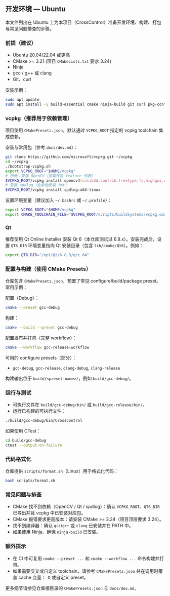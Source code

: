 ﻿## 开发环境 — Ubuntu

本文件列出在 Ubuntu 上为本项目（CrossControl）准备开发环境、构建、打包与常见问题排查的步骤。

### 前提（建议）
- Ubuntu 20.04/22.04 或更高
- CMake >= 3.21 (项目 `CMakeLists.txt` 要求 3.24)
- Ninja
- gcc / g++ 或 clang
- Git、curl

安装示例：

```bash
sudo apt update
sudo apt install -y build-essential cmake ninja-build git curl pkg-config ca-certificates
```

### vcpkg（推荐用于依赖管理）
项目使用 `CMakePresets.json`，默认通过 `VCPKG_ROOT` 指定的 vcpkg toolchain 集成依赖。

安装与常用包（参考 `docs/dev.md`）：

```bash
git clone https://github.com/microsoft/vcpkg.git ~/vcpkg
cd ~/vcpkg
./bootstrap-vcpkg.sh
export VCPKG_ROOT="$HOME/vcpkg"
# 示例：安装 OpenCV（按需开启 feature 列表）
$VCPKG_ROOT/vcpkg install opencv4[calib3d,contrib,freetype,fs,highgui,openjpeg,openmp,png,thread,tiff,webp]:x64-linux
# 安装 spdlog（会自动安装 fmt）
$VCPKG_ROOT/vcpkg install spdlog:x64-linux
```

设置环境变量（建议加入 `~/.bashrc` 或 `~/.profile`）：

```bash
export VCPKG_ROOT="$HOME/vcpkg"
export CMAKE_TOOLCHAIN_FILE="$VCPKG_ROOT/scripts/buildsystems/vcpkg.cmake"
```

### Qt
推荐使用 Qt Online Installer 安装 Qt 6（本仓库测试过 6.8.x）。安装完成后，设置 `QT6_DIR` 环境变量指向 Qt 安装目录（包含 `lib/cmake/Qt6`）。例如：

```bash
export QT6_DIR="/opt/Qt/6.8.3/gcc_64"
```

### 配置与构建（使用 CMake Presets）
仓库包含 `CMakePresets.json`，预置了常见 configure/build/package preset。常用示例：

配置（Debug）：

```bash
cmake --preset gcc-debug
```

构建：

```bash
cmake --build --preset gcc-debug
```

配置发布并打包（完整 workflow）：

```bash
cmake --workflow gcc-release-workflow
```

可用的 configure presets（部分）：
- `gcc-debug`, `gcc-release`, `clang-debug`, `clang-release`

构建输出位于 `build/<preset-name>/`，例如 `build/gcc-debug/`。

### 运行与测试
- 可执行文件在 `build/gcc-debug/bin/` 或 `build/gcc-release/bin/`。
- 运行已构建的可执行文件：

```bash
./build/gcc-debug/bin/CrossControl
```

如果使用 CTest：

```bash
cd build/gcc-debug
ctest --output-on-failure
```

### 代码格式化
仓库提供 `scripts/format.sh`（Linux）用于格式化代码：

```bash
bash scripts/format.sh
```

### 常见问题与排查
- CMake 找不到依赖（OpenCV / Qt / spdlog）：确认 `VCPKG_ROOT`、`QT6_DIR` 已导出并且 vcpkg 中已安装对应包。
- CMake 报错要求更高版本：请安装 CMake >= 3.24（项目顶层要求 3.24）。
- 找不到编译器：确认 `gcc`/`g++` 或 `clang` 已安装并在 PATH 中。
- 如果使用 Ninja，确保 `ninja-build` 已安装。

### 额外提示
- 在 CI 中可复用 `cmake --preset ...` 和 `cmake --workflow ...` 命令构建并打包。
- 如果需要交叉或自定义 toolchain，请参考 `CMakePresets.json` 并在调用时覆盖 cache 变量：`-D` 或自定义 preset。

更多细节请参见仓库根目录的 `CMakePresets.json` 与 `docs/dev.md`。
